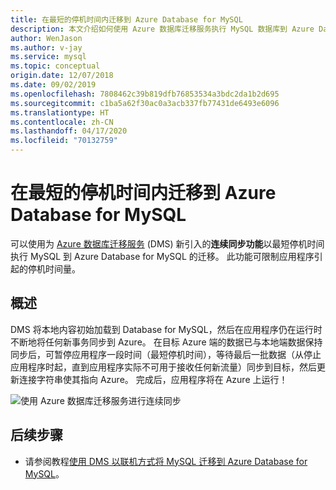 ```yaml
---
title: 在最短的停机时间内迁移到 Azure Database for MySQL
description: 本文介绍如何使用 Azure 数据库迁移服务执行 MySQL 数据库到 Azure Database for MySQL 的最短停机时间迁移。
author: WenJason
ms.author: v-jay
ms.service: mysql
ms.topic: conceptual
origin.date: 12/07/2018
ms.date: 09/02/2019
ms.openlocfilehash: 7808462c39b819dfb76853534a3bdc2da1b2d695
ms.sourcegitcommit: c1ba5a62f30ac0a3acb337fb77431de6493e6096
ms.translationtype: HT
ms.contentlocale: zh-CN
ms.lasthandoff: 04/17/2020
ms.locfileid: "70132759"
---
```

# <a name="minimal-downtime-migration-to-azure-database-for-mysql"></a>在最短的停机时间内迁移到 Azure Database for MySQL
可以使用为 [Azure 数据库迁移服务](/dms/) (DMS) 新引入的**连续同步功能**以最短停机时间执行 MySQL 到 Azure Database for MySQL 的迁移。 此功能可限制应用程序引起的停机时间量。

## <a name="overview"></a>概述
DMS 将本地内容初始加载到 Database for MySQL，然后在应用程序仍在运行时不断地将任何新事务同步到 Azure。 在目标 Azure 端的数据已与本地端数据保持同步后，可暂停应用程序一段时间（最短停机时间），等待最后一批数据（从停止应用程序时起，直到应用程序实际不可用于接收任何新流量）同步到目标，然后更新连接字符串使其指向 Azure。 完成后，应用程序将在 Azure 上运行！

![使用 Azure 数据库迁移服务进行连续同步](./media/howto-migrate-online/ContinuousSync.png)

## <a name="next-steps"></a>后续步骤
- 请参阅教程[使用 DMS 以联机方式将 MySQL 迁移到 Azure Database for MySQL](/dms/tutorial-mysql-azure-mysql-online)。
